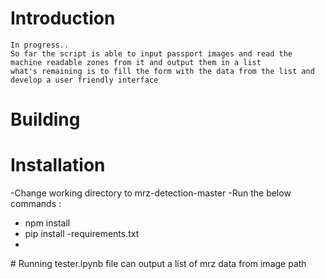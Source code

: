 # Introduction
    In progress..
    So far the script is able to input passport images and read the machine readable zones from it and output them in a list
    what's remaining is to fill the form with the data from the list and develop a user friendly interface
# Building

# Installation
-Change working directory to mrz-detection-master
-Run the below commands :
<ul>
<li>npm install</li>
<li>pip install -requirements.txt<li>
</ul>
# Running
    tester.ipynb file can output a list of mrz data from image path